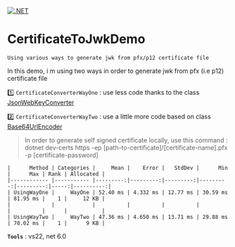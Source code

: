 [![.NET](https://github.com/aimenux/CertificateToJwkDemo/actions/workflows/ci.yml/badge.svg)](https://github.com/aimenux/CertificateToJwkDemo/actions/workflows/ci.yml)

# CertificateToJwkDemo
```
Using various ways to generate jwk from pfx/p12 certificate file
```

In this demo, i m using two ways in order to generate jwk from pfx (i.e p12) certificate file
>
:one: `CertificateConverterWayOne` : use less code thanks to the class [JsonWebKeyConverter](https://docs.microsoft.com/en-us/dotnet/api/microsoft.identitymodel.tokens.jsonwebkeyconverter)
>
:two: `CertificateConverterWayTwo` : use a little more code based on class [Base64UrlEncoder](https://docs.microsoft.com/en-us/dotnet/api/microsoft.identitymodel.tokens.base64urlencoder)
>

> In order to generate self signed certificate locally, use this command : dotnet dev-certs https -ep [path-to-certificate]/[certificate-name].pfx -p [certificate-password]

```
|      Method | Categories |     Mean |    Error |   StdDev |      Min |      Max | Rank | Allocated |
|------------ |----------- |---------:|---------:|---------:|---------:|---------:|-----:|----------:|
| UsingWayOne |     WayOne | 52.40 ms | 4.332 ms | 12.77 ms | 30.59 ms | 81.95 ms |    1 |     12 KB |
|             |            |          |          |          |          |          |      |           |
| UsingWayTwo |     WayTwo | 47.36 ms | 4.650 ms | 13.71 ms | 29.88 ms | 70.02 ms |    1 |      9 KB |
```

>
**`Tools`** : vs22, net 6.0
